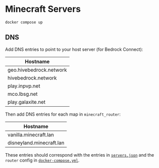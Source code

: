 # Minecraft Servers

```
docker compose up
```

## DNS

Add DNS entries to point to your host server (for Bedrock Connect):

| Hostname |
| -------- |
| geo.hivebedrock.network |
| hivebedrock.network |
| play.inpvp.net |
| mco.lbsg.net |
| play.galaxite.net |

Then add DNS entries for each map in `minecraft_router`:

| Hostname |
| -------- |
| vanilla.minecraft.lan |
| disneyland.minecraft.lan |

These entries should correspond with the entries in [`servers.json`](bedrockconnect/servers.json) and the `router` config in [`docker-compose.yml`](docker-compose.yml).
